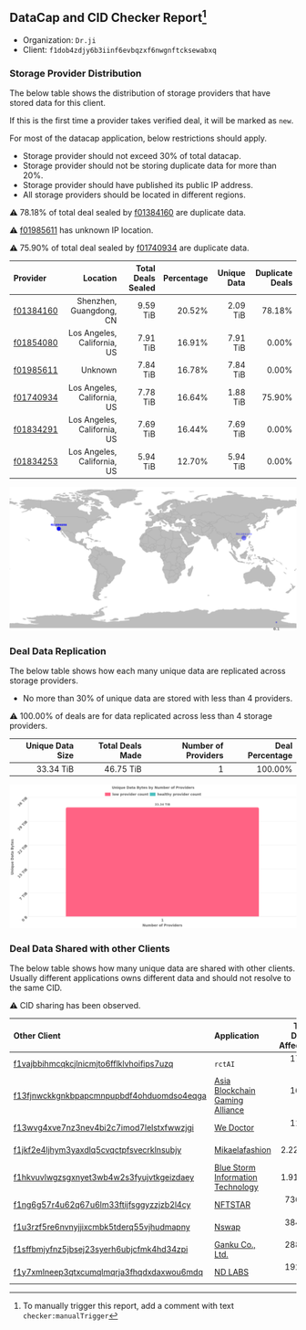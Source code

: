 ## DataCap and CID Checker Report[^1]
 - Organization: `Dr.ji`
 - Client: `f1dob4zdjy6b3iinf6evbqzxf6nwgnftcksewabxq`
### Storage Provider Distribution
The below table shows the distribution of storage providers that have stored data for this client.

If this is the first time a provider takes verified deal, it will be marked as `new`.

For most of the datacap application, below restrictions should apply.
 - Storage provider should not exceed 30% of total datacap.
 - Storage provider should not be storing duplicate data for more than 20%.
 - Storage provider should have published its public IP address.
 - All storage providers should be located in different regions.

⚠️ 78.18% of total deal sealed by [f01384160](https://filfox.info/en/address/f01384160) are duplicate data.

⚠️ [f01985611](https://filfox.info/en/address/f01985611) has unknown IP location.

⚠️ 75.90% of total deal sealed by [f01740934](https://filfox.info/en/address/f01740934) are duplicate data.

| Provider                                              |                    Location | Total Deals Sealed | Percentage | Unique Data | Duplicate Deals |
| :---------------------------------------------------- | --------------------------: | -----------------: | ---------: | ----------: | --------------: |
| [f01384160](https://filfox.info/en/address/f01384160) |     Shenzhen, Guangdong, CN |           9.59 TiB |     20.52% |    2.09 TiB |          78.18% |
| [f01854080](https://filfox.info/en/address/f01854080) | Los Angeles, California, US |           7.91 TiB |     16.91% |    7.91 TiB |           0.00% |
| [f01985611](https://filfox.info/en/address/f01985611) |                     Unknown |           7.84 TiB |     16.78% |    7.84 TiB |           0.00% |
| [f01740934](https://filfox.info/en/address/f01740934) | Los Angeles, California, US |           7.78 TiB |     16.64% |    1.88 TiB |          75.90% |
| [f01834291](https://filfox.info/en/address/f01834291) | Los Angeles, California, US |           7.69 TiB |     16.44% |    7.69 TiB |           0.00% |
| [f01834253](https://filfox.info/en/address/f01834253) | Los Angeles, California, US |           5.94 TiB |     12.70% |    5.94 TiB |           0.00% |

![Provider Distribution](https://raw.githubusercontent.com/data-preservation-programs/filplus-checker-assets/main/filecoin-project/filecoin-plus-large-datasets/issues/793/1671530788715.png)
### Deal Data Replication
The below table shows how each many unique data are replicated across storage providers.
- No more than 30% of unique data are stored with less than 4 providers.

⚠️ 100.00% of deals are for data replicated across less than 4 storage providers.

| Unique Data Size | Total Deals Made | Number of Providers | Deal Percentage |
| ---------------: | ---------------: | ------------------: | --------------: |
|        33.34 TiB |        46.75 TiB |                   1 |         100.00% |

![Replication Distribution](https://raw.githubusercontent.com/data-preservation-programs/filplus-checker-assets/main/filecoin-project/filecoin-plus-large-datasets/issues/793/1671530789562.png)
### Deal Data Shared with other Clients
The below table shows how many unique data are shared with other clients.
Usually different applications owns different data and should not resolve to the same CID.

⚠️ CID sharing has been observed.

| Other Client                                                                                                          | Application                                                                                                      | Total Deals Affected | Unique CIDs |        Verifier |
| :-------------------------------------------------------------------------------------------------------------------- | :--------------------------------------------------------------------------------------------------------------- | -------------------: | ----------: | --------------: |
| [f1vajbbihmcqkcjlnicmjto6fflklvhoifips7uzq](https://filfox.info/en/address/f1vajbbihmcqkcjlnicmjto6fflklvhoifips7uzq) | `rctAI`                                                                                                          |            17.91 TiB |         296 | LDN v3 multisig |
| [f13fjnwckkgnkbpapcmnpupbdf4ohduomdso4eqga](https://filfox.info/en/address/f13fjnwckkgnkbpapcmnpupbdf4ohduomdso4eqga) | [Asia Blockchain Gaming Alliance](https://github.com/filecoin-project/filecoin-plus-large-datasets/issues/872)   |            16.13 TiB |         461 | LDN v3 multisig |
| [f13wvg4xve7nz3nev4bi2c7imod7lelstxfwwzjgi](https://filfox.info/en/address/f13wvg4xve7nz3nev4bi2c7imod7lelstxfwwzjgi) | [We Doctor](https://github.com/filecoin-project/filecoin-plus-large-datasets/issues/962)                         |            11.59 TiB |         332 | LDN v3 multisig |
| [f1jkf2e4ljhym3yaxdlq5cvqctpfsvecrklnsubjy](https://filfox.info/en/address/f1jkf2e4ljhym3yaxdlq5cvqctpfsvecrklnsubjy) | [Mikaelafashion](https://github.com/filecoin-project/filecoin-plus-large-datasets/issues/1027)                   |             2.22 TiB |          71 | LDN v3 multisig |
| [f1hkvuvlwgzsgxnyet3wb4w2s3fyujvtkgeizdaey](https://filfox.info/en/address/f1hkvuvlwgzsgxnyet3wb4w2s3fyujvtkgeizdaey) | [Blue Storm Information Technology](https://github.com/filecoin-project/filecoin-plus-large-datasets/issues/323) |             1.91 TiB |          39 | LDN v3 multisig |
| [f1ng6g57r4u62q67u6lm33ftijfsggyzzjzb2l4cy](https://filfox.info/en/address/f1ng6g57r4u62q67u6lm33ftijfsggyzzjzb2l4cy) | [NFTSTAR](https://github.com/filecoin-project/filecoin-plus-large-datasets/issues/960)                           |           736.00 GiB |           7 | LDN v3 multisig |
| [f1u3rzf5re6nvnyjjixcmbk5tderq55vjhudmapny](https://filfox.info/en/address/f1u3rzf5re6nvnyjjixcmbk5tderq55vjhudmapny) | [ Nswap](https://github.com/filecoin-project/filecoin-plus-large-datasets/issues/882)                            |           384.00 GiB |          12 | LDN v3 multisig |
| [f1sffbmjyfnz5jbsej23syerh6ubjcfmk4hd34zpi](https://filfox.info/en/address/f1sffbmjyfnz5jbsej23syerh6ubjcfmk4hd34zpi) | [Ganku Co\., Ltd\.](https://github.com/filecoin-project/filecoin-plus-large-datasets/issues/1028)                |           288.00 GiB |           9 | LDN v3 multisig |
| [f1y7xmlneep3qtxcumqlmqrja3fhqdxdaxwou6mdq](https://filfox.info/en/address/f1y7xmlneep3qtxcumqlmqrja3fhqdxdaxwou6mdq) | [ND LABS](https://github.com/filecoin-project/filecoin-plus-large-datasets/issues/109)                           |           192.00 GiB |           1 |       LDN # 109 |

[^1]: To manually trigger this report, add a comment with text `checker:manualTrigger`
